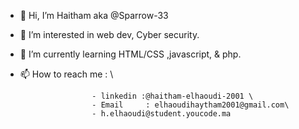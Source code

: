 - 👋 Hi, I’m Haitham aka  @Sparrow-33
- 👀 I’m interested in web dev, Cyber security.
- 🌱 I’m currently learning HTML/CSS ,javascript, & php.
- 📫 How to reach me : \
                      
                      - linkedin :@haitham-elhaoudi-2001 \
                      - Email     : elhaoudihaytham2001@gmail.com\
                      - h.elhaoudi@student.youcode.ma

